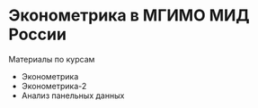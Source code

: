 # Эконометрика в МГИМО МИД России
Материалы по курсам 
* Эконометрика
* Эконометрика-2
* Анализ панельных данных
